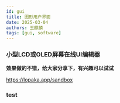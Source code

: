 ```yaml
---
id: gui
title: 图形用户界面
date: 2025-03-04
authors: 玉麒麟
tags: [gui, software]
---
```


<!-- truncate -->

 ### 小型LCD或OLED屏幕在线UI编辑器
 
 **效果做的不错，给大家分享下，有兴趣可以试试**

 https://lopaka.app/sandbox

### test


